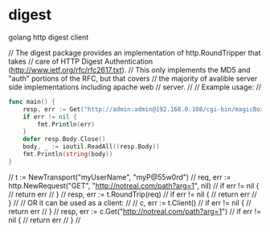 # digest
golang http digest client

// The digest package provides an implementation of http.RoundTripper that takes
// care of HTTP Digest Authentication (http://www.ietf.org/rfc/rfc2617.txt).
// This only implements the MD5 and "auth" portions of the RFC, but that covers
// the majority of avalible server side implementations including apache web
// server.
//
// Example usage:
//
```go
func main() {
	resp, err := Get("http://admin:admin@192.168.0.108/cgi-bin/magicBox.cgi?action=getSystemInfo")
	if err != nil {
		fmt.Println(err)
	}
	defer resp.Body.Close()
	body, _ := ioutil.ReadAll((resp.Body))
	fmt.Println(string(body))
}
```
//	t := NewTransport("myUserName", "myP@55w0rd")
//	req, err := http.NewRequest("GET", "http://notreal.com/path?arg=1", nil)
//	if err != nil {
//		return err
//	}
//	resp, err := t.RoundTrip(req)
//	if err != nil {
//		return err
//	}
//
// OR it can be used as a client:
//
//	c, err := t.Client()
//	if err != nil {
//		return err
//	}
//	resp, err := c.Get("http://notreal.com/path?arg=1")
//	if err != nil {
//		return err
//	}
//